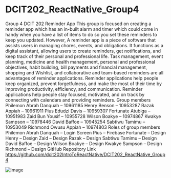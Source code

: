 # DCIT202_ReactNative_Group4
Group 4
DCIT 202
Reminder App
This group is focused on creating a reminder app which has an in-built alarm and timer which could come in handy when you have a list of items to do so you set these reminders to keep you updated. However, A reminder app is a piece of software that assists users in managing chores, events, and obligations. It functions as a digital assistant, allowing users to create reminders, get notifications, and keep track of their personal and professional life. Task management, event planning, medicine and health management, personal and professional objectives, habit building, bill payments and financial management, shopping and Wishlist, and collaborative and team-based reminders are all advantages of reminder applications. Reminder applications help people keep organized, prevent forgetfulness, and make the most of their time by improving productivity, efficiency, and communication. Reminder applications help people stay focused, motivated, and on track by connecting with calendars and providing reminders.
Group members
Philemon Abrah Danquah – 10961185
Henry Benson – 10953287
Razak Appiah – 10961911
Pius Edudzi Davis – 10959307
Fortunate Atubiga – 10951983 
Zaid Bun Yousif – 10955728
Wilson Boakye – 10974867
Kwakye Sampson – 10978446
David Baffoe – 10945254
Sabtiwu Tamimu – 10953049
Richmond Owusu Appiah – 10974803 
Roles of group members
Philemon Abrah Danquah –  Login Screen
Pius – Firebase
Fortunate – Design
Henry – Design
Zaid – Design
Razak – Design
Sabtiwu Tamimu – Design
David Baffoe – Design
Wilson Boakye – Design
Kwakye Sampson – Design
Richmond – Design
GitHub Repository Link
https://github.com/dcit202IntroToReactNative/DCIT202_ReactNative_Group4

![image](https://github.com/dcit202IntroToReactNative/DCIT202_ReactNative_Group4/assets/102972543/2e3bc7bf-a27a-4f0b-83f3-2bfed095a5d1)
